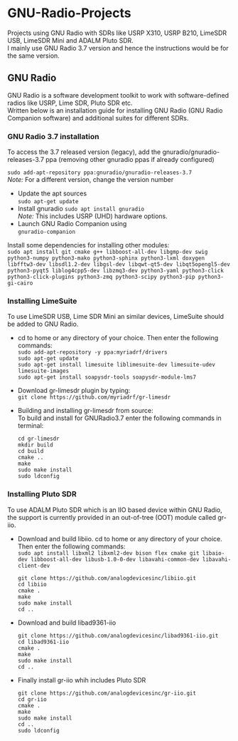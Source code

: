 # GNU-Radio-Projects
Projects using GNU Radio with SDRs like USRP X310, USRP B210, LimeSDR USB, LimeSDR Mini and ADALM Pluto SDR.  
I mainly use GNU Radio 3.7 version and hence the instructions would be for the same version.

## GNU Radio
GNU Radio is a software development toolkit to work with software-defined radios like USRP, Lime SDR, Pluto SDR etc.  
Written below is an installation guide for installing GNU Radio (GNU Radio Companion software) and additional suites for different SDRs.

### GNU Radio 3.7 installation

To access the 3.7 released version (legacy), add the gnuradio/gnuradio-releases-3.7 ppa (removing other gnuradio ppas if already configured)

`sudo add-apt-repository ppa:gnuradio/gnuradio-releases-3.7`  
_Note:_ For a different version, change the version number

* Update the apt sources    
`sudo apt-get update`  
* Install gnuradio
`sudo apt install gnuradio`  
_Note:_ This includes USRP (UHD) hardware options.
* Launch GNU Radio Companion using    
`gnuradio-companion`

Install some dependencies for installing other modules:  
`sudo apt install git cmake g++ libboost-all-dev libgmp-dev swig python3-numpy python3-mako python3-sphinx python3-lxml doxygen libfftw3-dev libsdl1.2-dev libgsl-dev libqwt-qt5-dev libqt5opengl5-dev python3-pyqt5 liblog4cpp5-dev libzmq3-dev python3-yaml python3-click python3-click-plugins python3-zmq python3-scipy python3-pip python3-gi-cairo`


### Installing LimeSuite
To use LimeSDR USB, Lime SDR Mini an similar devices, LimeSuite should be added to GNU Radio.  

* cd to home or any directory of your choice. Then enter the following commands:  
`sudo add-apt-repository -y ppa:myriadrf/drivers`  
`sudo apt-get update`  
`sudo apt-get install limesuite liblimesuite-dev limesuite-udev limesuite-images`  
`sudo apt-get install soapysdr-tools soapysdr-module-lms7`

* Download gr-limesdr plugin by typing:  
`git clone https://github.com/myriadrf/gr-limesdr`

* Building and installing gr-limesdr from source:  
To build and install for GNURadio3.7 enter the following commands in terminal:  
    ```
    cd gr-limesdr
    mkdir build
    cd build
    cmake ..
    make
    sudo make install
    sudo ldconfig
    ```

### Installing Pluto SDR
 To use ADALM Pluto SDR which is an IIO based device within GNU Radio, the support is currently provided in an out-of-tree (OOT) module called gr-iio.  
* Download and build libiio. cd to home or any directory of your choice. Then enter the following commands:  
`sudo apt install libxml2 libxml2-dev bison flex cmake git libaio-dev libboost-all-dev libusb-1.0-0-dev libavahi-common-dev libavahi-client-dev`    
    ```
    git clone https://github.com/analogdevicesinc/libiio.git
    cd libiio
    cmake .
    make 
    sudo make install
    cd ..
    ```
* Download and build libad9361-iio  
    ```
    git clone https://github.com/analogdevicesinc/libad9361-iio.git
    cd libad9361-iio
    cmake .
    make 
    sudo make install
    cd ..
    ```
* Finally install gr-iio whih includes Pluto SDR
    ```
    git clone https://github.com/analogdevicesinc/gr-iio.git
    cd gr-iio
    cmake .
    make 
    sudo make install
    cd ..
    sudo ldconfig
    ```